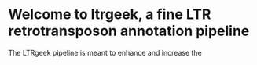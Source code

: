 # Welcome to ltrgeek, a fine LTR retrotransposon annotation pipeline

The LTRgeek pipeline is meant to enhance and increase the 
